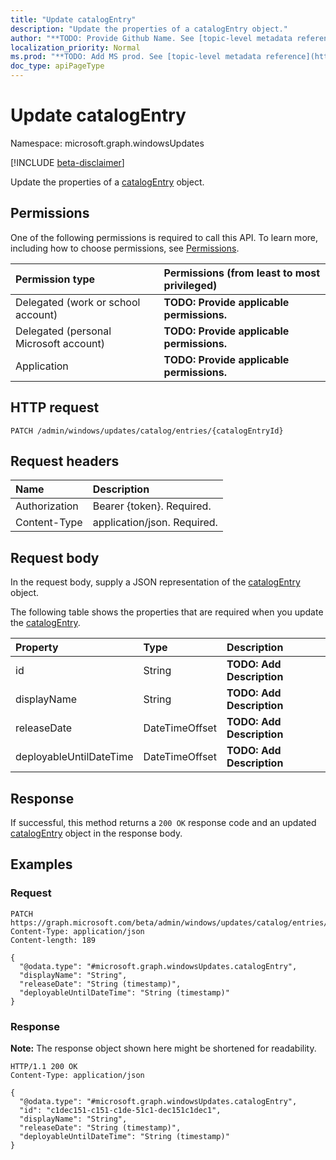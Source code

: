 ```yaml
---
title: "Update catalogEntry"
description: "Update the properties of a catalogEntry object."
author: "**TODO: Provide Github Name. See [topic-level metadata reference](https://msgo.azurewebsites.net/add/document/guidelines/metadata.html#topic-level-metadata)**"
localization_priority: Normal
ms.prod: "**TODO: Add MS prod. See [topic-level metadata reference](https://msgo.azurewebsites.net/add/document/guidelines/metadata.html#topic-level-metadata)**"
doc_type: apiPageType
---
```


# Update catalogEntry
Namespace: microsoft.graph.windowsUpdates

[!INCLUDE [beta-disclaimer](../../includes/beta-disclaimer.md)]

Update the properties of a [catalogEntry](../resources/windowsupdates-catalogentry.md) object.

## Permissions
One of the following permissions is required to call this API. To learn more, including how to choose permissions, see [Permissions](/graph/permissions-reference).

|Permission type|Permissions (from least to most privileged)|
|:---|:---|
|Delegated (work or school account)|**TODO: Provide applicable permissions.**|
|Delegated (personal Microsoft account)|**TODO: Provide applicable permissions.**|
|Application|**TODO: Provide applicable permissions.**|

## HTTP request

<!-- {
  "blockType": "ignored"
}
-->
``` http
PATCH /admin/windows/updates/catalog/entries/{catalogEntryId}
```

## Request headers
|Name|Description|
|:---|:---|
|Authorization|Bearer {token}. Required.|
|Content-Type|application/json. Required.|

## Request body
In the request body, supply a JSON representation of the [catalogEntry](../resources/windowsupdates-catalogentry.md) object.

The following table shows the properties that are required when you update the [catalogEntry](../resources/windowsupdates-catalogentry.md).

|Property|Type|Description|
|:---|:---|:---|
|id|String|**TODO: Add Description**|
|displayName|String|**TODO: Add Description**|
|releaseDate|DateTimeOffset|**TODO: Add Description**|
|deployableUntilDateTime|DateTimeOffset|**TODO: Add Description**|



## Response

If successful, this method returns a `200 OK` response code and an updated [catalogEntry](../resources/windowsupdates-catalogentry.md) object in the response body.

## Examples

### Request
<!-- {
  "blockType": "request",
  "name": "update_catalogentry"
}
-->
``` http
PATCH https://graph.microsoft.com/beta/admin/windows/updates/catalog/entries/{catalogEntryId}
Content-Type: application/json
Content-length: 189

{
  "@odata.type": "#microsoft.graph.windowsUpdates.catalogEntry",
  "displayName": "String",
  "releaseDate": "String (timestamp)",
  "deployableUntilDateTime": "String (timestamp)"
}
```


### Response
**Note:** The response object shown here might be shortened for readability.
<!-- {
  "blockType": "response",
  "truncated": true
}
-->
``` http
HTTP/1.1 200 OK
Content-Type: application/json

{
  "@odata.type": "#microsoft.graph.windowsUpdates.catalogEntry",
  "id": "c1dec151-c151-c1de-51c1-dec151c1dec1",
  "displayName": "String",
  "releaseDate": "String (timestamp)",
  "deployableUntilDateTime": "String (timestamp)"
}
```

